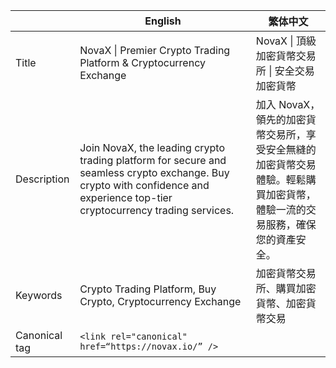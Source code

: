 | | English|繁体中文|
| ---- | ---- | ----| 
| Title | NovaX \| Premier Crypto Trading Platform & Cryptocurrency Exchange | NovaX \| 頂級加密貨幣交易所 \| 安全交易加密貨幣 |
| Description | Join NovaX, the leading crypto trading platform for secure and seamless crypto exchange. Buy crypto with confidence and experience top-tier cryptocurrency trading services. | 加入 NovaX，領先的加密貨幣交易所，享受安全無縫的加密貨幣交易體驗。輕鬆購買加密貨幣，體驗一流的交易服務，確保您的資產安全。|
| Keywords | Crypto Trading Platform, Buy Crypto, Cryptocurrency Exchange | 加密貨幣交易所、購買加密貨幣、加密貨幣交易 | 
| Canonical tag | `<link rel="canonical" href=“https://novax.io/” />` | |
